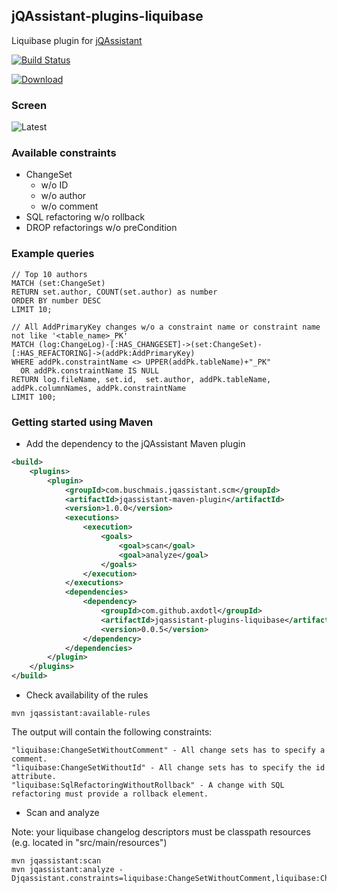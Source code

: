 ## jQAssistant-plugins-liquibase

Liquibase plugin for [jQAssistant](https://jqassistant.org)

[![Build Status](https://travis-ci.org/axdotl/jqassistant-plugins-liquibase.svg)](https://travis-ci.org/axdotl/jqassistant-plugins-liquibase)

[ ![Download](https://api.bintray.com/packages/axdotl/maven/jqassistant-plugins-liquibase/images/download.svg) ](https://bintray.com/axdotl/maven/jqassistant-plugins-liquibase/_latestVersion)

### Screen
![Latest](https://github.com/axdotl/jqassistant-plugins-liquibase/blob/master/liquibase/screens/latest.png)

### Available constraints
* ChangeSet
  * w/o ID
  * w/o author
  * w/o comment
* SQL refactoring w/o rollback
* DROP refactorings w/o preCondition


### Example queries
```
// Top 10 authors
MATCH (set:ChangeSet)
RETURN set.author, COUNT(set.author) as number
ORDER BY number DESC
LIMIT 10;

// All AddPrimaryKey changes w/o a constraint name or constraint name not like '<table_name>_PK'
MATCH (log:ChangeLog)-[:HAS_CHANGESET]->(set:ChangeSet)-[:HAS_REFACTORING]->(addPk:AddPrimaryKey)
WHERE addPk.constraintName <> UPPER(addPk.tableName)+"_PK"
  OR addPk.constraintName IS NULL
RETURN log.fileName, set.id,  set.author, addPk.tableName, addPk.columnNames, addPk.constraintName
LIMIT 100;
```

### Getting started using Maven

* Add the dependency to the jQAssistant Maven plugin

```xml
<build>
	<plugins>
		<plugin>
			<groupId>com.buschmais.jqassistant.scm</groupId>
			<artifactId>jqassistant-maven-plugin</artifactId>
			<version>1.0.0</version>
			<executions>
				<execution>
					<goals>
						<goal>scan</goal>
						<goal>analyze</goal>
					</goals>
				</execution>
			</executions>
			<dependencies>
				<dependency>
					<groupId>com.github.axdotl</groupId>
					<artifactId>jqassistant-plugins-liquibase</artifactId>
					<version>0.0.5</version>
				</dependency>
			</dependencies>
		</plugin>
	</plugins>
</build>
```

* Check availability of the rules

```
mvn jqassistant:available-rules
```

The output will contain the following constraints:

```
"liquibase:ChangeSetWithoutComment" - All change sets has to specify a comment.
"liquibase:ChangeSetWithoutId" - All change sets has to specify the id attribute.
"liquibase:SqlRefactoringWithoutRollback" - A change with SQL refactoring must provide a rollback element.
```

* Scan and analyze

Note: your liquibase changelog descriptors must be classpath resources (e.g. located in "src/main/resources")

```
mvn jqassistant:scan
mvn jqassistant:analyze -Djqassistant.constraints=liquibase:ChangeSetWithoutComment,liquibase:ChangeSetWithoutId,liquibase:SqlRefactoringWithoutRollback
```
